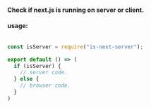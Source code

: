 #### Check if next.js is running on server or client.

#### usage:

```javascript

const isServer = require("is-next-server");

export default () => (
  if (isServer) {
    // server code.
  } else {
    // browser code.
  }
)
```
